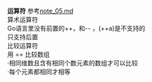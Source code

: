 **运算符**
参考[note_05.md](note/note_05.md)  
算术运算符  
Go语言里没有前置的++，和-- ，(++a)是不支持的  
只支持后置  
比较运算符  
用 == 比较数组  
·相同维数且含有相同个数元素的数组才可以比较  
·每个元素都相同才相等  